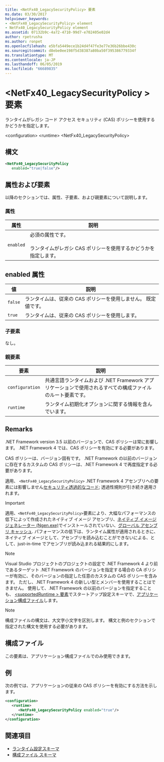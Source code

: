 ```yaml
---
title: <NetFx40_LegacySecurityPolicy> 要素
ms.date: 03/30/2017
helpviewer_keywords:
- <NetFx40_LegacySecurityPolicy> element
- NetFx40_LegacySecurityPolicy element
ms.assetid: 07132b9c-4a72-4710-99d7-e702405e02d4
author: rpetrusha
ms.author: ronpet
ms.openlocfilehash: e5bfa5449ece1b24d4f47fe3e77e36b26bbe430c
ms.sourcegitcommit: d8ebe0ee198f5d38387a80ba50f395386779334f
ms.translationtype: MT
ms.contentlocale: ja-JP
ms.lasthandoff: 06/05/2019
ms.locfileid: "66689835"
---
```

# <a name="netfx40legacysecuritypolicy-element"></a>\<NetFx40_LegacySecurityPolicy > 要素

ランタイムがレガシ コード アクセス セキュリティ (CAS) ポリシーを使用するかどうかを指定します。

\<configuration>
\<runtime>
\<NetFx40_LegacySecurityPolicy>

## <a name="syntax"></a>構文

```xml
<NetFx40_LegacySecurityPolicy
   enabled="true|false"/>
```

## <a name="attributes-and-elements"></a>属性および要素

以降のセクションでは、属性、子要素、および親要素について説明します。

### <a name="attributes"></a>属性

|属性|説明|
|---------------|-----------------|
|`enabled`|必須の属性です。<br /><br /> ランタイムがレガシ CAS ポリシーを使用するかどうかを指定します。|

## <a name="enabled-attribute"></a>enabled 属性

|値|説明|
|-----------|-----------------|
|`false`|ランタイムは、従来の CAS ポリシーを使用しません。 既定値です。|
|`true`|ランタイムは、従来の CAS ポリシーを使用します。|

### <a name="child-elements"></a>子要素

なし。

### <a name="parent-elements"></a>親要素

|要素|説明|
|-------------|-----------------|
|`configuration`|共通言語ランタイムおよび .NET Framework アプリケーションで使用されるすべての構成ファイルのルート要素です。|
|`runtime`|ランタイム初期化オプションに関する情報を含んでいます。|

## <a name="remarks"></a>Remarks

.NET Framework version 3.5 以前のバージョンで、CAS ポリシーは常に影響します。 .NET Framework 4 では、CAS ポリシーを有効にする必要があります。

CAS ポリシーは、バージョン固有です。 .NET Framework の以前のバージョンに存在するカスタムの CAS ポリシーは、.NET Framework 4 で再度指定する必要があります。

適用、 `<NetFx40_LegacySecurityPolicy>` .NET Framework 4 アセンブリへの要素には影響しません[セキュリティ透過的なコード](../../../../../docs/framework/misc/security-transparent-code.md); 透過性規則が引き続き適用されます。

> [!IMPORTANT]
> 適用、`<NetFx40_LegacySecurityPolicy>`要素により、大幅なパフォーマンスの低下によって作成されたネイティブ イメージ アセンブリ、[ネイティブ イメージ ジェネレーター (Ngen.exe)](../../../../../docs/framework/tools/ngen-exe-native-image-generator.md)でインストールされていない、[グローバル アセンブリ キャッシュ](../../../../../docs/framework/app-domains/gac.md). パフォーマンスの低下は、ランタイム属性が適用されるときに、ネイティブ イメージとして、アセンブリを読み込むことができないによる、として、just-in-time でアセンブリが読み込まれる結果的にします。

> [!NOTE]
> Visual Studio プロジェクトのプロジェクトの設定で .NET Framework 4 より前であるターゲット .NET Framework のバージョンを指定する場合の CA ポリシーが有効に、そのバージョンの指定した任意のカスタムの CAS ポリシーを含みます。 ただし、.NET Framework 4 の新しい型とメンバーを使用することはできません。 使用して、.NET Framework の以前のバージョンを指定することも、 [ \<supportedRuntime > 要素](../../../../../docs/framework/configure-apps/file-schema/startup/supportedruntime-element.md)でスタートアップ設定スキーマで、[アプリケーション構成ファイル](../../../../../docs/framework/configure-apps/index.md)します。

> [!NOTE]
> 構成ファイルの構文は、大文字小文字を区別します。 構文と例のセクションで指定された構文を使用する必要があります。

## <a name="configuration-file"></a>構成ファイル

この要素は、アプリケーション構成ファイルでのみ使用できます。

## <a name="example"></a>例

次の例では、アプリケーションの従来の CAS ポリシーを有効にする方法を示します。

```xml
<configuration>
   <runtime>
      <NetFx40_LegacySecurityPolicy enabled="true"/>
   </runtime>
</configuration>
```

## <a name="see-also"></a>関連項目

- [ランタイム設定スキーマ](../../../../../docs/framework/configure-apps/file-schema/runtime/index.md)
- [構成ファイル スキーマ](../../../../../docs/framework/configure-apps/file-schema/index.md)
